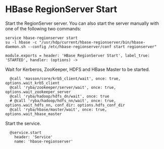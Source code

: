 
# HBase RegionServer Start

Start the RegionServer server. You can also start the server manually with one of the
following two commands:

```
service hbase-regionserver start
su -l hbase -c "/usr/hdp/current/hbase-regionserver/bin/hbase-daemon.sh --config /etc/hbase-regionserver/conf start regionserver"
```

    module.exports = header: 'HBase RegionServer Start', label_true: 'STARTED', handler: (options) ->

Wait for Kerberos, ZooKeeper, HDFS and HBase Master to be started.

      @call 'masson/core/krb5_client/wait', once: true,  options.wait_krb5_client
      @call 'ryba/zookeeper/server/wait', once: true,  options.wait_zookeeper_server
      @call 'ryba/hadoop/hdfs_dn/wait', once: true
      # @call 'ryba/hadoop/hdfs_nn/wait', once: true,  options.wait_hdfs_nn, conf_dir: options.hdfs_conf_dir
      @call 'ryba/hbase/master/wait', once: true, options.wait_hbase_master

Start the service.

      @service.start
        header: 'Service'
        name: 'hbase-regionserver'

